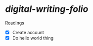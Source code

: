 # *digital-writing-folio*
[Readings](readings.md)

 - [x] Create account
 - [x] Do hello world thing
